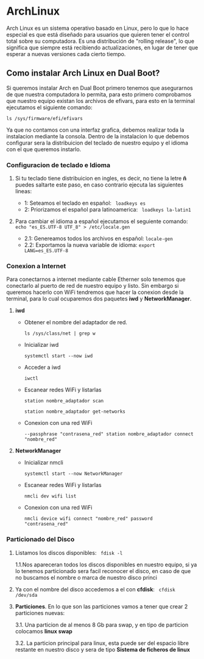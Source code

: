 # ArchLinux

<p>
Arch Linux es un sistema operativo basado en Linux, pero lo que lo hace especial es que está diseñado para usuarios que quieren tener el control total sobre su computadora. Es una distribución de "rolling release", lo que significa que siempre está recibiendo actualizaciones, en lugar de tener que esperar a nuevas versiones cada cierto tiempo.
</p>

## Como instalar Arch Linux en Dual Boot?

Si queremos instalar Arch en Dual Boot primero tenemos que asegurarnos de que nuestra computadora lo permita, para esto primero comprobamos que nuestro equipo existan los archivos de efivars, para esto en la terminal ejecutamos el siguiente comando:
 ``` 
ls /sys/firmware/efi/efivars
 ```

<p>
Ya que no contamos con una interfaz grafica, debemos realizar toda la instalacion mediante la consola. Dentro de la instalacion lo que debemos configurar sera la distribuicion del teclado de nuestro equipo y el idioma con el que queremos instarlo.
</p>

### Configuracion de teclado e Idioma

1. Si tu teclado tiene distribuicion en ingles, es decir, no tiene la letre **ñ** puedes saltarte este paso, en caso contrario ejecuta las siguientes lineas:
    - 1: Seteamos el teclado en español:
            ``` 
            loadkeys es
            ```
    - 2: Priorizamos el español para latinoamerica:
            ``` 
            loadkeys la-latin1
            ```

2. Para cambiar el idioma a español ejecutamos el seguiente comando:
        ```
        echo "es_ES.UTF-8 UTF_8" > /etc/locale.gen
        ```
    - 2.1: Genereamos todos los archivos en español:
            ```
            locale-gen
            ```
    - 2.2: Exportamos la nueva variable de idioma:
            ```
            export LANG=es_ES.UTF-8
            ```

### Conexion a Internet

<p>
Para conectarnos a internet mediante cable Etherner solo tenemos que conectarlo al puerto de red de nuestro equipo y listo. Sin embargo si queremos hacerlo con WiFi tendremos que hacer la conexion desde la terminal, para lo cual ocuparemos dos paquetes <strong>iwd</strong> y <strong>NetworkManager</strong>.
</p>

1. **iwd**
    - Obtener el nombre del adaptador de red.
        ``` 
        ls /sys/class/net | grep w
    - Inicializar iwd 
        ``` 
        systemctl start --now iwd 
    - Acceder a iwd
        ``` 
        iwctl
    - Escanear redes WiFi y listarlas
        ``` 
        station nombre_adaptador scan
        ```     
        ```
        station nombre_adaptador get-networks
    - Conexion con una red WiFi
        ```
        --passphrase "contrasena_red" station nombre_adaptador connect "nombre_red"
        ```

1. **NetworkManager**
    - Inicializar nmcli 
        ``` 
        systemctl start --now NetworkManager 
    - Escanear redes WiFi y listarlas
        ``` 
        nmcli dev wifi list
    - Conexion con una red WiFi
        ```
        nmcli device wifi connect "nombre_red" password "contrasena_red"
        ```

### Particionado del Disco
1. Listamos los discos disponibles: 
        ``` 
        fdisk -l
        ```
    
    1.1.Nos apareceran todos los discos disponibles en nuestro equipo, si ya lo tenemos particionado sera facil reconocer el disco, en caso de que no buscamos el nombre o marca de nuestro disco princi
2. Ya con el nombre del disco accedemos a el con **cfdisk**: 
        ``` 
        cfdisk /dev/sda
        ```     
3. **Particiones**. En lo que son las particiones vamos a tener que crear 2 particiones nuevas:

    3.1. Una particion de al menos 8 Gb para swap, y en tipo de particion colocamos **linux swap**

    3.2. La particion principal para linux, esta puede ser del espacio libre restante en nuestro disco y sera de tipo **Sistema de ficheros de linux**

    